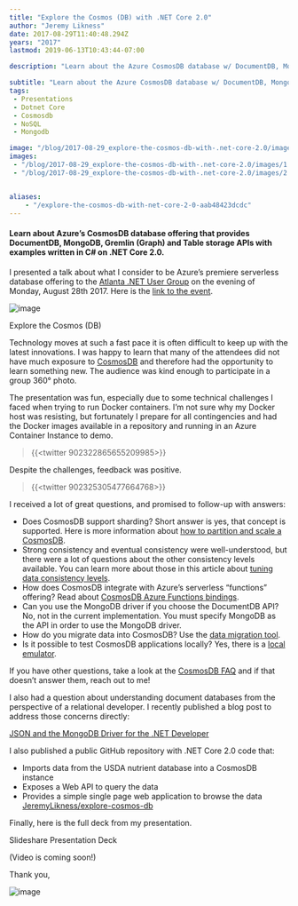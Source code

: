 ```yaml
---
title: "Explore the Cosmos (DB) with .NET Core 2.0"
author: "Jeremy Likness"
date: 2017-08-29T11:40:48.294Z
years: "2017"
lastmod: 2019-06-13T10:43:44-07:00

description: "Learn about the Azure CosmosDB database w/ DocumentDB, MongoDB, Gremlin (Graph) and Table storage APIs and .NET Core 2.0 examples."

subtitle: "Learn about the Azure CosmosDB database w/ DocumentDB, MongoDB, Gremlin (Graph) and Table storage APIs and .NET Core 2.0 examples."
tags:
 - Presentations 
 - Dotnet Core 
 - Cosmosdb 
 - NoSQL 
 - Mongodb 

image: "/blog/2017-08-29_explore-the-cosmos-db-with-.net-core-2.0/images/1.png" 
images:
 - "/blog/2017-08-29_explore-the-cosmos-db-with-.net-core-2.0/images/1.png" 
 - "/blog/2017-08-29_explore-the-cosmos-db-with-.net-core-2.0/images/2.gif" 


aliases:
    - "/explore-the-cosmos-db-with-net-core-2-0-aab48423dcdc"
---
```


#### Learn about Azure’s CosmosDB database offering that provides DocumentDB, MongoDB, Gremlin (Graph) and Table storage APIs with examples written in C# on .NET Core 2.0.

I presented a talk about what I consider to be Azure’s premiere serverless database offering to the [Atlanta .NET User Group](https://www.meetup.com/Atlanta-Net-User-Group/) on the evening of Monday, August 28th 2017. Here is the [link to the event](https://www.meetup.com/Atlanta-Net-User-Group/events/242342714/).




![image](/blog/2017-08-29_explore-the-cosmos-db-with-.net-core-2.0/images/1.png)

Explore the Cosmos (DB)



Technology moves at such a fast pace it is often difficult to keep up with the latest innovations. I was happy to learn that many of the attendees did not have much exposure to [CosmosDB](http://bit.ly/2wexUIF) and therefore had the opportunity to learn something new. The audience was kind enough to participate in a group 360° photo.






The presentation was fun, especially due to some technical challenges I faced when trying to run Docker containers. I’m not sure why my Docker host was resisting, but fortunately I prepare for all contingencies and had the Docker images available in a repository and running in an Azure Container Instance to demo.

> {{<twitter 902322865655209985>}}


Despite the challenges, feedback was positive.

> {{<twitter 902325305477664768>}}


I received a lot of great questions, and promised to follow-up with answers:

*   Does CosmosDB support sharding? Short answer is yes, that concept is supported. Here is more information about [how to partition and scale a CosmosDB](http://bit.ly/2wl72p3).
*   Strong consistency and eventual consistency were well-understood, but there were a lot of questions about the other consistency levels available. You can learn more about those in this article about [tuning data consistency levels](http://bit.ly/2iFmXeD).
*   How does CosmosDB integrate with Azure’s serverless “functions” offering? Read about [CosmosDB Azure Functions bindings](http://bit.ly/2wZJ5FQ).
*   Can you use the MongoDB driver if you choose the DocumentDB API? No, not in the current implementation. You must specify MongoDB as the API in order to use the MongoDB driver.
*   How do you migrate data into CosmosDB? Use the [data migration tool](http://bit.ly/2vAGizu).
*   Is it possible to test CosmosDB applications locally? Yes, there is a [local emulator](http://bit.ly/2wFU7QM).

If you have other questions, take a look at the [CosmosDB FAQ](http://bit.ly/2xJfgGI) and if that doesn’t answer them, reach out to me!

I also had a question about understanding document databases from the perspective of a relational developer. I recently published a blog post to address those concerns directly:

[JSON and the MongoDB Driver for the .NET Developer](https://blog.jeremylikness.com/json-and-the-mongodb-driver-for-the-net-developer-d4a6aacd8bcd)


I also published a public GitHub repository with .NET Core 2.0 code that:

*   Imports data from the USDA nutrient database into a CosmosDB instance
*   Exposes a Web API to query the data
*   Provides a simple single page web application to browse the data
[JeremyLikness/explore-cosmos-db](https://github.com/JeremyLikness/explore-cosmos-db)


Finally, here is the full deck from my presentation.




Slideshare Presentation Deck



(Video is coming soon!)

Thank you,




![image](/blog/2017-08-29_explore-the-cosmos-db-with-.net-core-2.0/images/2.gif)
